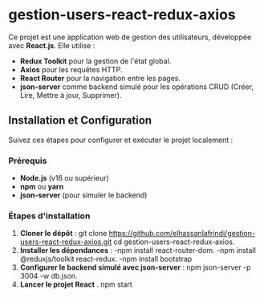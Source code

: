 # gestion-users-react-redux-axios

Ce projet est une application web de gestion des utilisateurs, développée avec **React.js**. Elle utilise :

- **Redux Toolkit** pour la gestion de l'état global.
- **Axios** pour les requêtes HTTP.
- **React Router** pour la navigation entre les pages.
- **json-server** comme backend simulé pour les opérations CRUD (Créer, Lire, Mettre à jour, Supprimer).

## Installation et Configuration

Suivez ces étapes pour configurer et exécuter le projet localement :

### Prérequis

- **Node.js** (v16 ou supérieur)
- **npm** ou **yarn**
- **json-server** (pour simuler le backend)

### Étapes d'installation

1. **Cloner le dépôt** :
   git clone https://github.com/elhassanlafrindi/gestion-users-react-redux-axios.git
   cd gestion-users-react-redux-axios.
2. **Installer les dépendances** :
   -npm install react-router-dom.
   -npm install @reduxjs/toolkit react-redux.
   -npm install bootstrap
3. **Configurer le backend simulé avec json-server** :
   npm json-server -p 3004 -w db.json.
4. **Lancer le projet React** .
   npm start
 
   
